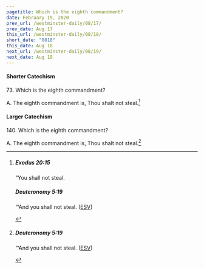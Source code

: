 ```yaml
---
pagetitle: Which is the eighth commandment?
date: February 19, 2020
prev_url: /westminster-daily/08/17/
prev_date: Aug 17
this_url: /westminster-daily/08/18/
short_date: "0818"
this_date: Aug 18
next_url: /westminster-daily/08/19/
next_date: Aug 19
---
```


#### Shorter Catechism

<span class="q">73.</span> Which is the eighth commandment?

<span class="q">A.</span> The eighth commandment is, Thou shalt not steal.[^fnref:wsc1]


[^fnref:wsc1]: <div class="esv"><h5>Exodus 20:15</h5> <div class="esv-text"><p id="p02020015.01-1">&#8220;You shall not steal.</p> </div><h5>Deuteronomy 5:19</h5> <div class="esv-text"><p id="p05005019.01-2">&#8220;&#8216;And you shall not steal.  (<a href="http://www.esv.org" class="copyright">ESV</a>)</p> </div> </div>


#### Larger Catechism

<span class="q">140.</span> Which is the eighth commandment?

<span class="q">A.</span> The eighth commandment is, Thou shalt not steal.[^fnref:wlc1]


[^fnref:wlc1]: <div class="esv"><h5>Deuteronomy 5:19</h5> <div class="esv-text"><p id="p05005019.01-1">&#8220;&#8216;And you shall not steal.  (<a href="http://www.esv.org" class="copyright">ESV</a>)</p> </div> </div>

